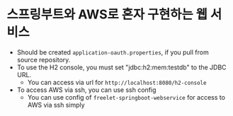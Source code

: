 # 스프링부트와 AWS로 혼자 구현하는 웹 서비스 

- Should be created ```application-oauth.properties```, if you pull from source repository.
- To use the H2 console, you must set "jdbc:h2:mem:testdb" to the JDBC URL.
    - You can access via url for ```http://localhost:8080/h2-console```
- To access AWS via ssh, you can use ssh config
    - You can use config of ```freelet-springboot-webservice``` for access to AWS via ssh simply